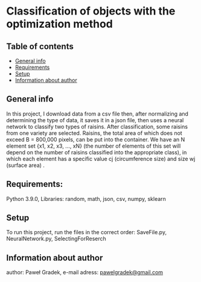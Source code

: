 # Classification of objects with the optimization method

## Table of contents
* [General info](#general-info)
* [Requirements](#requirements)
* [Setup](#setup)
* [Information about author](#information-about-author)

## General info
In this project, I download data from a csv file then, after normalizing and determining the type of data, it saves it in a json file,
then uses a neural network to classify two types of raisins. After classification, some raisins from one variety are selected.
Raisins, the total area of which does not exceed B = 800,000 pixels, can be put into the container. We have an N element set {x1, x2, x3, ..., xN}
(the number of elements of this set will depend on the number of raisins classified into the appropriate class),
in which each element has a specific value cj (circumference size) and size wj (surface area) .

## Requirements:
Python 3.9.0,
Libraries: random, math, json, csv, numpy, sklearn

## Setup
To run this project, run the files in the correct order: SaveFile.py, NeuralNetwork.py, SelectingForReserch

## Information about author
author: Paweł Gradek,
e-mail adress: pawelgradek@gmail.com